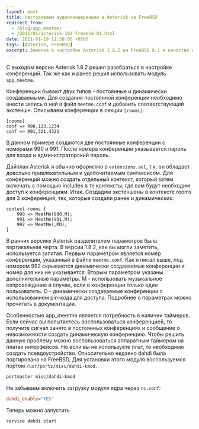 ```yaml
---
layout: post
title: Настраиваем аудиоконференции в Asterisk на FreeBSD
redirect_from:
  - /blog/app_meetme/
  - /2011/01/asterisk-182-freebsd-81.html
date: 2011-01-19 11:58:00 +0500
tags: [Asterisk, FreeBSD]
excerpt: Заметка о настройке Asterisk 1.8.2 на FreeBSD 8.1 в качестве сервера аудиоконференций с использованием модуля app_meetme
---
```

С выходом версии Asterisk 1.8.2 решил разобраться в настройке конференций. Так же как и ранее решил использовать модуль `app_meetme`.

Конференции бывают двух типов - постоянные и динамически создаваемыми. Для создания постоянной конференции необходимо внести запись о ней в файл `meetme.conf` и добавить соответствующий экстеншн. Описываем конференции в секции `[rooms]`:

```console
[rooms]
conf => 990,123,1234
conf => 991,321,4321
```

В данном примере создаются две постоянные конференции с номерами 990 и 991. После номера конференции указывается пароль для входа и администраторский пароль.

Дайплан Asterisk я обычно оформляю в `extensions.ael`, т.к. он обладает довольно привлекательным и удобочитаемым синтаксисом. Для конференций можно создать отдельный контекст, который затем включать с помощью includes в те контексты, где вам будут необходим доступ к конференциям. Итак. Создадим экстеншены в контексте rooms для 3 конференций, тех, которые создали ранее и динамических:

```console
context rooms {
    990 => MeetMe(990,M);
    991 => MeetMe(991,M);
    992 => MeetMe(,MD);
}
```

В ранних версиях Asterisk разделителем параметров была вертикальная черта. В версии 1.8.2, как вы могли заметить, используется запятая. Первым параметром является номер конференции, указанный в файле `meetme.conf`. Как я писал выше, под номером 992 скрываются динамически создаваемые конференции и номер для них не указывается. Вторым параметром указаны дополнительные параметры. M - использовать музыкальное сопровождение в случае, если в конференции только один пользователь. D - динамически создаваемые конференции с использованием pin-кода для доступа. Подробнее о параметрах можно прочитать в документации.

Особенностью app_meetme является потребность в наличии таймеров. Если сейчас вы попытаетесь воспользоваться конференцией, то получите сигнал занято в постоянных конференциях и сообщение о невозможности создать динамическую конференцию. Чтобы решить данную проблему можно воспользоваться аппаратным таймером на платах интерфейсов. Но если вы не используете плат, то необходимо создать псевдоустройство. Относительно недавно dahdi была портирована на FreeBSD, Для установки этого модуля воспользуемся портом `/usr/ports/misc/dahdi-kmod`.

```bash
portmaster misc/dahdi-kmod
```

Не забываем включить загрузку модуля ядра через `rc.conf`:

```ini
dahdi_enable="YES"
```

Теперь можно запустить

```bash
service dahdi start
```
